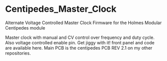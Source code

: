 # Centipedes_Master_Clock
Alternate Voltage Controlled Master Clock Firmware for the Holmes Modular Centipedes module

Master clock with manual and CV control over frequency and duty cycle. Also voltage controlled enable pin. Get jiggy with it! 
front panel and code are available here. Main PCB is the centipedes PCB REV 2.1 on my other repositories. 
